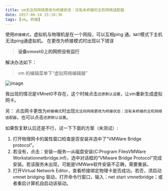 ```yaml
---
title: vm无法将网络更改为桥接状态：没有未桥接的主机网络适配器
date: 2017-06-14 15:10:36
tags: [vm, 桥接]
---
```

使用`桥接模式`，虚拟机与物理机是在一个网段，可以互相ping 通。`NAT`模式下主机无法ping通虚拟机。
在更改为桥接模式时出现以下错误
> **设备vmnet0上的网桥没有运行**

解决办法如下：
> vm 的编辑菜单下“虚拟网络编辑器”

![image](http://ooll8xqpq.bkt.clouddn.com/net.png)

我出现的情况是VMnet0不存在，这个时候点击`还原默认设置`，让vm重新生成虚拟网卡。

另：
点击网卡更改为`桥接模式`时出现`无法将网络更改为桥接状态：没有未桥接的主机网络适配器`，也可以点击`还原默认设置`。

如果恢复默认后还是不行，试一下下面的方案（未测试）:
1. 打开物理网卡的属性窗口检查是否安装并选中了“VMWare Bridge protocol”。
2. 若没有，点击：安装—服务—从磁盘安装(C:Program FilesVMWare Workstationnetbridge.inf)，选中对话框的“VMware Bridge Protocol”完成安装。若该服务未出现，可能是VMWare软件安装不正确，需要重装。
3. 打开Virtual Network Editor，查看桥接绑定物理卡是否成功。若否，须启动vmnet bridging 驱动，打开命令行窗口，输入：net start vmnetbridge；或者重启计算机自启动该驱动。